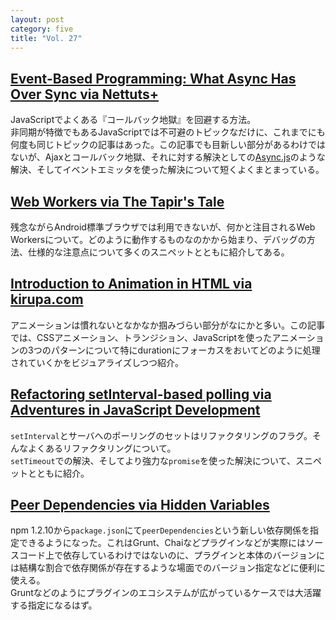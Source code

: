 ```yaml
---
layout: post
category: five
title: "Vol. 27"
---
```


## [Event-Based Programming: What Async Has Over Sync via Nettuts+](http://net.tutsplus.com/tutorials/javascript-ajax/event-based-programming-what-async-has-over-sync/)

JavaScriptでよくある『コールバック地獄』を回避する方法。  
非同期が特徴でもあるJavaScriptでは不可避のトピックなだけに、これまでにも何度も同じトピックの記事はあった。この記事でも目新しい部分があるわけではないが、Ajaxとコールバック地獄、それに対する解決としての[Async.js](https://github.com/caolan/async)のような解決、そしてイベントエミッタを使った解決について短くよくまとまっている。

## [Web Workers via The Tapir's Tale](http://anders.janmyr.com/2013/02/web-workers.html)

残念ながらAndroid標準ブラウザでは利用できないが、何かと注目されるWeb Workersについて。どのように動作するものなのかから始まり、デバッグの方法、仕様的な注意点について多くのスニペットとともに紹介してある。

## [Introduction to Animation in HTML via kirupa.com](http://www.kirupa.com/html5/introduction_to_animation_html.htm)

アニメーションは慣れないとなかなか掴みづらい部分がなにかと多い。この記事では、CSSアニメーション、トランジション、JavaScriptを使ったアニメーションの3つのパターンについて特にdurationにフォーカスをおいてどのように処理されていくかをビジュアライズしつつ紹介。  

## [Refactoring setInterval-based polling via Adventures in JavaScript Development](http://rmurphey.com/blog/2013/02/04/refactoring-setInterval-polling/)

`setInterval`とサーバへのポーリングのセットはリファクタリングのフラグ。そんなよくあるリファクタリングについて。  
`setTimeout`での解決、そしてより強力な`promise`を使った解決について、スニペットとともに紹介。

## [Peer Dependencies via Hidden Variables](http://domenic.me/2013/02/08/peer-dependencies/)

npm 1.2.10から`package.json`にて`peerDependencies`という新しい依存関係を指定できるようになった。これはGrunt、Chaiなどプラグインなどが実際にはソースコード上で依存しているわけではないのに、プラグインと本体のバージョンには結構な割合で依存関係が存在するような場面でのバージョン指定などに便利に使える。  
Gruntなどのようにプラグインのエコシステムが広がっているケースでは大活躍する指定になるはず。